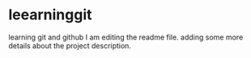 # leearninggit
learning git and github
I am  editing the readme file. adding some more details about the project description.
